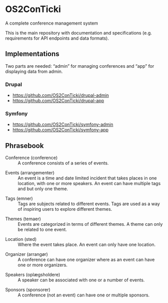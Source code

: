 # OS2ConTicki

A complete conference management system

This is the main repository with documentation and specifications (e.g. requirements for API endpoints and data formats).

## Implementations

Two parts are needed: “admin” for managing conferences and “app” for displaying data from admin. 

### Drupal

* https://github.com/OS2ConTicki/drupal-admin
* https://github.com/OS2ConTicki/drupal-app

### Symfony

* https://github.com/OS2ConTicki/symfony-admin
* https://github.com/OS2ConTicki/symfony-app

## Phrasebook

<dl>
  <dt>Conference (conference)</dt>
  <dd>A conference consists of a series of events.</dd>
</dl>

<dl>
  <dt>Events (arrangementer)</dt>
  <dd>An event is a time and date limited incident that takes places in one location, with one or more speakers. An event can have multiple tags and but only one theme.</dd>
</dl>

<dl>
  <dt>Tags (emner)</dt>
  <dd>Tags are subjects related to different events. Tags are used as a way of inspiring users to explore different themes.</dd>
</dl>

<dl>
  <dt>Themes (temaer)</dt>
  <dd>Events are categorized in terms of different themes. A theme can only be related to one event.</dd>
</dl>

<dl>
  <dt>Location (sted)</dt>
  <dd>Where the event takes place. An event can only have one location.</dd>
</dl>

<dl>
  <dt>Organizer (arrangør)</dt>
  <dd>A conference can have one organizer where as an event can have one or more organizers.</dd>
</dl>

<dl>
  <dt>Speakers (oplægsholdere)</dt>
  <dd>A speaker can be associated with one or a number of events.</dd>
</dl>

<dl>
  <dt>Sponsors (sponsorer)</dt>
  <dd>A conference (not an event) can have one or multiple sponsors.</dd>
</dl>

